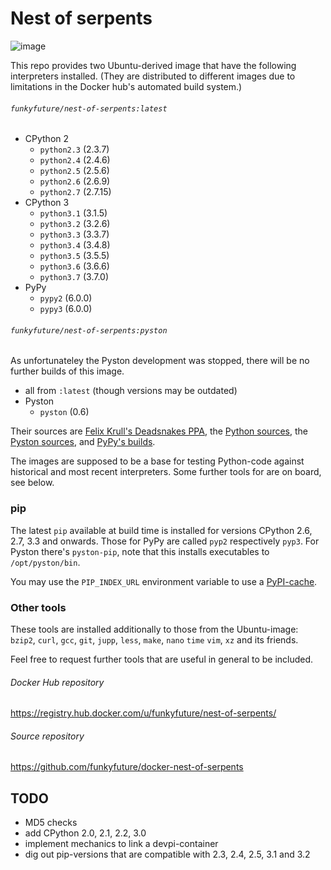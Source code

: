 # Nest of serpents

![image](http://i2.mirror.co.uk/incoming/article2357510.ece/ALTERNATES/s1200/The-Monty-Python-team-imitate-journalist-and-broadcaster-Alan-Whicker.jpg)

This repo provides two Ubuntu-derived image that have the following interpreters installed.
(They are distributed to different images due to limitations in the Docker hub's automated build system.)

###### `funkyfuture/nest-of-serpents:latest`

  - CPython 2
    - `python2.3` (2.3.7)
    - `python2.4` (2.4.6)
    - `python2.5` (2.5.6)
    - `python2.6` (2.6.9)
    - `python2.7` (2.7.15)
  - CPython 3
    - `python3.1` (3.1.5)
    - `python3.2` (3.2.6)
    - `python3.3` (3.3.7)
    - `python3.4` (3.4.8)
    - `python3.5` (3.5.5)
    - `python3.6` (3.6.6)
    - `python3.7` (3.7.0)
  - PyPy
    - `pypy2` (6.0.0)
    - `pypy3` (6.0.0)

###### `funkyfuture/nest-of-serpents:pyston`

As unfortunateley the Pyston development was stopped, there will be no further builds of
this image.

  - all from `:latest` (though versions may be outdated)
  - Pyston
    - `pyston` (0.6)

Their sources are
[Felix Krull's Deadsnakes PPA](https://launchpad.net/~deadsnakes/+archive/ubuntu/ppa),
the [Python sources](https://www.python.org/ftp/python/),
the [Pyston sources](https://github.com/dropbox/pyston),
and [PyPy's builds](http://pypy.org/download.html).

The images are supposed to be a base for testing Python-code against historical
and most recent interpreters. Some further tools for are on board, see below.

### pip

The latest `pip` available at build time is installed for versions CPython
2.6, 2.7, 3.3 and onwards. Those for PyPy are called `pyp2` respectively
`pyp3`. For Pyston there's `pyston-pip`, note that this installs executables
to `/opt/pyston/bin`.

You may use the `PIP_INDEX_URL` environment variable to use a
[PyPI-cache](http://doc.devpi.net/latest/quickstart-pypimirror.html).

### Other tools

These tools are installed additionally to those from the Ubuntu-image:
`bzip2`, `curl`, `gcc`, `git`, `jupp`, `less`, `make`, `nano` `time` `vim`,
`xz` and its friends.

Feel free to request further tools that are useful in general to be included.


###### Docker Hub repository

https://registry.hub.docker.com/u/funkyfuture/nest-of-serpents/

###### Source repository

https://github.com/funkyfuture/docker-nest-of-serpents


## TODO

- MD5 checks
- add CPython 2.0, 2.1, 2.2, 3.0
- implement mechanics to link a devpi-container
- dig out pip-versions that are compatible with 2.3, 2.4, 2.5, 3.1 and 3.2
